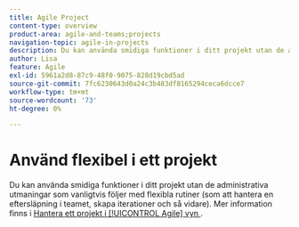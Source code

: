 ```yaml
---
title: Agile Project
content-type: overview
product-area: agile-and-teams;projects
navigation-topic: agile-in-projects
description: Du kan använda smidiga funktioner i ditt projekt utan de administrativa utmaningar som vanligtvis följer med flexibla rutiner (som att hantera en eftersläpning i teamet, skapa iterationer och så vidare).
author: Lisa
feature: Agile
exl-id: 5961a2d8-87c9-48f0-9075-828d19cbd5ad
source-git-commit: 7fc6230643d0a24c3b483df8165294ceca6dcce7
workflow-type: tm+mt
source-wordcount: '73'
ht-degree: 0%

---
```


# Använd flexibel i ett projekt

Du kan använda smidiga funktioner i ditt projekt utan de administrativa utmaningar som vanligtvis följer med flexibla rutiner (som att hantera en eftersläpning i teamet, skapa iterationer och så vidare). Mer information finns i [Hantera ett projekt i [!UICONTROL Agile] vyn &#x200B;](../../manage-work/projects/manage-projects/manage-projects-in-agile-view.md).
